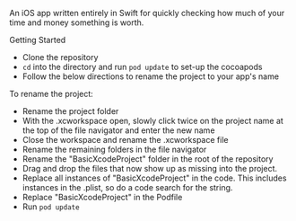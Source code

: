 An iOS app written entirely in Swift for quickly checking how much of your time and money something is worth.

Getting Started
- Clone the repository
- `cd` into the directory and run `pod update` to set-up the cocoapods
- Follow the below directions to rename the project to your app's name

To rename the project:
- Rename the project folder
- With the .xcworkspace open, slowly click twice on the project name at the top of the file navigator and enter the new name
- Close the workspace and rename the .xcworkspace file
- Rename the remaining folders in the file navigator
- Rename the "BasicXcodeProject" folder in the root of the repository
- Drag and drop the files that now show up as missing into the project.  
- Replace all instances of "BasicXcodeProject" in the code.  This includes instances in the .plist, so do a code search for the string.
- Replace "BasicXcodeProject" in the Podfile
- Run `pod update`